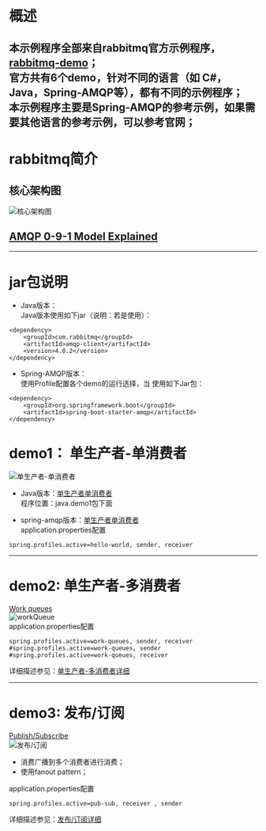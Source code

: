 # 概述
本示例程序全部来自rabbitmq官方示例程序，[rabbitmq-demo](https://www.rabbitmq.com/getstarted.html)；          
官方共有6个demo，针对不同的语言（如 C#，Java，Spring-AMQP等），都有不同的示例程序；     
本示例程序主要是Spring-AMQP的参考示例，如果需要其他语言的参考示例，可以参考官网；
---
# rabbitmq简介
## 核心架构图
![核心架构图](https://lh3.googleusercontent.com/TmA6flkGzB1yc1xK6lGbJZ0YYqO__39trLIPxM62VUjsr09wClmbv9mT3WX4F0cuDssmkiHkekWR6AvXY0iVScuksmLxyM27FaJGYbgPezCIjRs-l8Ct3MfuUU3bRbpfWT6dhVBO)   
## [AMQP 0-9-1 Model Explained](https://www.rabbitmq.com/tutorials/amqp-concepts.html) 

---
# jar包说明
- Java版本：  
Java版本使用如下jar（说明：若是使用）：
```
<dependency>
    <groupId>com.rabbitmq</groupId>
    <artifactId>amqp-client</artifactId>
    <version>4.0.2</version>
</dependency>
```
- Spring-AMQP版本：  
使用Profile配置各个demo的运行选择，当
使用如下Jar包：
```
<dependency>
    <groupId>org.springframework.boot</groupId>
    <artifactId>spring-boot-starter-amqp</artifactId>
</dependency>
```

# demo1： 单生产者-单消费者 
![单生产者-单消费者](https://www.rabbitmq.com/img/tutorials/python-one.png) 

- Java版本：[单生产者单消费者](https://www.rabbitmq.com/tutorials/tutorial-one-java.html)     
程序位置：java.demo1包下面

- spring-amqp版本：[单生产者单消费者](https://www.rabbitmq.com/tutorials/tutorial-one-spring-amqp.html)  
application.properties配置
```properties
spring.profiles.active=hello-world, sender, receiver
```

---

# demo2: 单生产者-多消费者 
[Work queues](https://www.rabbitmq.com/tutorials/tutorial-two-java.html)  
![workQueue](https://www.rabbitmq.com/img/tutorials/python-two.png)   
application.properties配置
```properties
spring.profiles.active=work-queues, sender, receiver
#spring.profiles.active=work-queues, sender
#spring.profiles.active=work-queues, receiver
```

详细描述参见：[单生产者-多消费者详细](https://github.com/ssslinppp/SpringBootStudy/tree/master/rabbitmqdemo/src/main/java/com/ssslinppp/rabbitmq/springamqp/tut2)

---

# demo3: 发布/订阅 
[Publish/Subscribe](https://www.rabbitmq.com/tutorials/tutorial-three-spring-amqp.html)    
![发布/订阅](https://www.rabbitmq.com/img/tutorials/exchanges.png)  
- 消费广播到多个消费者进行消费；
- 使用fanout pattern；

application.properties配置
```properties
spring.profiles.active=pub-sub, receiver , sender 
```

详细描述参见：[发布/订阅详细](https://github.com/ssslinppp/SpringBootStudy/tree/master/rabbitmqdemo/src/main/java/com/ssslinppp/rabbitmq/springamqp/tut3)







